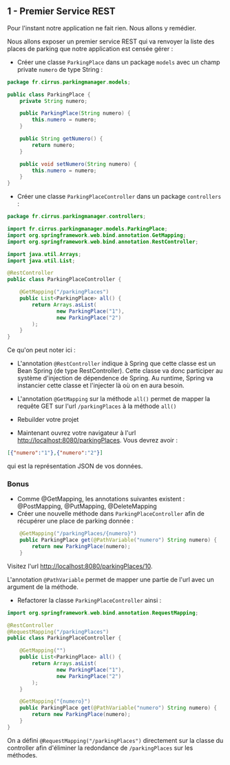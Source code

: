 ## 1 - Premier Service REST
Pour l'instant notre application ne fait rien. Nous allons y remédier.

Nous allons exposer un premier service REST qui va renvoyer la liste des places de parking que notre application est censée gérer :
- Créer une classe `ParkingPlace` dans un package `models` avec un champ private `numero` de type String :
```java
package fr.cirrus.parkingmanager.models;

public class ParkingPlace {
    private String numero;

    public ParkingPlace(String numero) {
        this.numero = numero;
    }

    public String getNumero() {
        return numero;
    }

    public void setNumero(String numero) {
        this.numero = numero;
    }
}
```

- Créer une classe `ParkingPlaceController` dans un package `controllers` :
```java
package fr.cirrus.parkingmanager.controllers;

import fr.cirrus.parkingmanager.models.ParkingPlace;
import org.springframework.web.bind.annotation.GetMapping;
import org.springframework.web.bind.annotation.RestController;

import java.util.Arrays;
import java.util.List;

@RestController
public class ParkingPlaceController {

    @GetMapping("/parkingPlaces")
    public List<ParkingPlace> all() {
        return Arrays.asList(
                new ParkingPlace("1"),
                new ParkingPlace("2")
        );
    }
}
```
Ce qu'on peut noter ici :
- L'annotation `@RestController` indique à Spring que cette classe est un Bean Spring (de type RestController). Cette classe va donc participer au système d'injection de dépendence de Spring. Au runtime, Spring va instancier cette classe et l'injecter là où on en aura besoin.
- L'annotation `@GetMapping` sur la méthode `all()` permet de mapper la requête GET sur l'url `/parkingPlaces` à la méthode `all()`

- Rebuilder votre projet

- Maintenant ouvrez votre navigateur à l'url [http://localhost:8080/parkingPlaces](http://localhost:8080/parkingPlaces). 
Vous devrez avoir :
```json
[{"numero":"1"},{"numero":"2"}]
```
qui est la représentation JSON de vos données.

### Bonus
- Comme @GetMapping, les annotations suivantes existent : @PostMapping, @PutMapping, @DeleteMapping 
- Créer une nouvelle méthode dans `ParkingPlaceController` afin de récupérer une place de parking donnée :
```java
    @GetMapping("/parkingPlaces/{numero}")
    public ParkingPlace get(@PathVariable("numero") String numero) {
        return new ParkingPlace(numero);
    }
```
Visitez l'url [http://localhost:8080/parkingPlaces/10](http://localhost:8080/parkingPlaces/10).

L'annotation `@PathVariable` permet de mapper une partie de l'url avec un argument de la méthode.

- Refactorer la classe `ParkingPlaceController` ainsi :
```java
import org.springframework.web.bind.annotation.RequestMapping;

@RestController
@RequestMapping("/parkingPlaces")
public class ParkingPlaceController {

    @GetMapping("")
    public List<ParkingPlace> all() {
        return Arrays.asList(
                new ParkingPlace("1"),
                new ParkingPlace("2")
        );
    }

    @GetMapping("{numero}")
    public ParkingPlace get(@PathVariable("numero") String numero) {
        return new ParkingPlace(numero);
    }
}
```
On a défini `@RequestMapping("/parkingPlaces")` directement sur la classe du controller afin d'éliminer la redondance de `/parkingPlaces` sur les méthodes.

